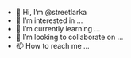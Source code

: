 - 👋 Hi, I’m @streetlarka
- 👀 I’m interested in ...
- 🌱 I’m currently learning ...
- 💞️ I’m looking to collaborate on ...
- 📫 How to reach me ...

<!---
streetlarka/streetlarka is a ✨ special ✨ repository because its `README.md` (this file) appears on your GitHub profile.
You can click the Preview link to take a look at your changes.
--->
